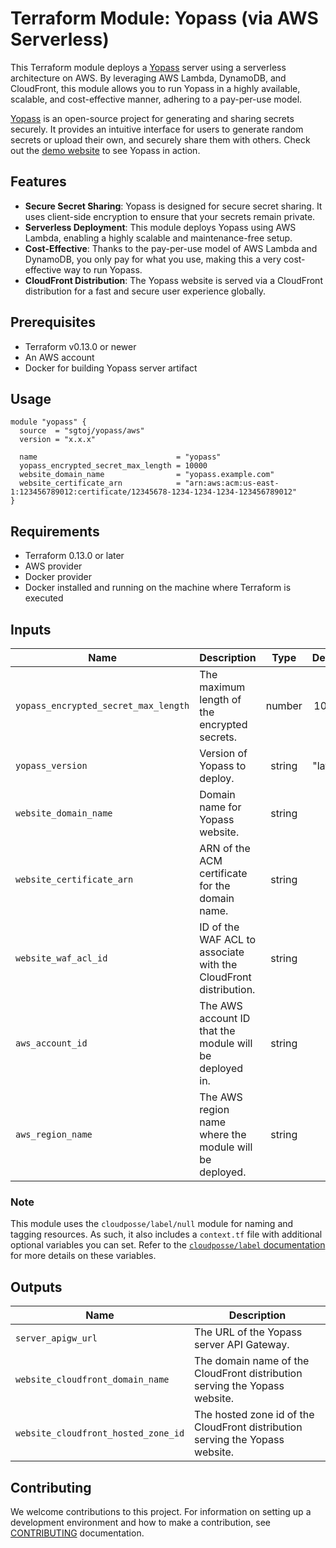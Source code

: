 # Terraform Module: Yopass (via AWS Serverless)


This Terraform module deploys a [Yopass](https://github.com/jhaals/yopass)
server using a serverless architecture on AWS. By leveraging AWS Lambda,
DynamoDB, and CloudFront, this module allows you to run Yopass in a highly
available, scalable, and cost-effective manner, adhering to a pay-per-use model.

[Yopass](https://github.com/jhaals/yopass) is an open-source project for
generating and sharing secrets securely. It provides an intuitive interface for
users to generate random secrets or upload their own, and securely share them
with others. Check out the [demo website](https://yopass.se/) to see Yopass in
action.

## Features

- **Secure Secret Sharing**: Yopass is designed for secure secret sharing. It
  uses client-side encryption to ensure that your secrets remain private.
- **Serverless Deployment**: This module deploys Yopass using AWS Lambda,
  enabling a highly scalable and maintenance-free setup.
- **Cost-Effective**: Thanks to the pay-per-use model of AWS Lambda and
  DynamoDB, you only pay for what you use, making this a very cost-effective way
  to run Yopass.
- **CloudFront Distribution**: The Yopass website is served via a CloudFront
  distribution for a fast and secure user experience globally.

## Prerequisites

- Terraform v0.13.0 or newer
- An AWS account
- Docker for building Yopass server artifact

## Usage

```hcl
module "yopass" {
  source  = "sgtoj/yopass/aws"
  version = "x.x.x"

  name                               = "yopass"
  yopass_encrypted_secret_max_length = 10000
  website_domain_name                = "yopass.example.com"
  website_certificate_arn            = "arn:aws:acm:us-east-1:123456789012:certificate/12345678-1234-1234-1234-123456789012"
}
```

## Requirements

- Terraform 0.13.0 or later
- AWS provider
- Docker provider
- Docker installed and running on the machine where Terraform is executed

## Inputs

| Name                                 | Description                                                      |  Type  | Default  | Required |
|--------------------------------------|------------------------------------------------------------------|:------:|:--------:|:--------:|
| `yopass_encrypted_secret_max_length` | The maximum length of the encrypted secrets.                     | number |  10000   |    no    |
| `yopass_version`                     | Version of Yopass to deploy.                                     | string | "latest" |    no    |
| `website_domain_name`                | Domain name for Yopass website.                                  | string |    ""    |   yes    |
| `website_certificate_arn`            | ARN of the ACM certificate for the domain name.                  | string |    ""    |   yes    |
| `website_waf_acl_id`                 | ID of the WAF ACL to associate with the CloudFront distribution. | string |    ""    |    no    |
| `aws_account_id`                     | The AWS account ID that the module will be deployed in.          | string |    ""    |    no    |
| `aws_region_name`                    | The AWS region name where the module will be deployed.           | string |    ""    |    no    |

### Note

This module uses the `cloudposse/label/null` module for naming and tagging
resources. As such, it also includes a `context.tf` file with additional
optional variables you can set. Refer to the [`cloudposse/label` documentation](https://registry.terraform.io/modules/cloudposse/label/null/latest)
for more details on these variables.

## Outputs

| Name                                | Description                                                                   |
|-------------------------------------|-------------------------------------------------------------------------------|
| `server_apigw_url`                  | The URL of the Yopass server API Gateway.                                     |
| `website_cloudfront_domain_name`    | The domain name of the CloudFront distribution serving the Yopass website.    |
| `website_cloudfront_hosted_zone_id` | The hosted zone id of the CloudFront distribution serving the Yopass website. |

## Contributing

We welcome contributions to this project. For information on setting up a
development environment and how to make a contribution, see [CONTRIBUTING](./CONTRIBUTING.md)
documentation.
